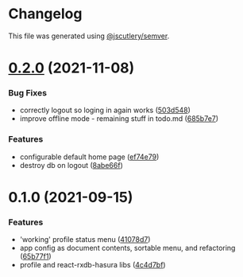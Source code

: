 # Changelog

This file was generated using [@jscutlery/semver](https://github.com/jscutlery/semver).

# [0.2.0](https://github.com/platyplus/platydev/compare/ui-profile@0.1.0...ui-profile@0.2.0) (2021-11-08)


### Bug Fixes

* correctly logout so loging in again works ([503d548](https://github.com/platyplus/platydev/commit/503d548f34821beaaa0c7dbe882368d346c82861))
* improve offline mode - remaining stuff in todo.md ([685b7e7](https://github.com/platyplus/platydev/commit/685b7e7fd7ecb5b0f1353211ab2186bd2ec0129e))


### Features

* configurable default home page ([ef74e79](https://github.com/platyplus/platydev/commit/ef74e79a8e84967c32a371bb1d463ee55043bbb3))
* destroy db on logout ([8abe66f](https://github.com/platyplus/platydev/commit/8abe66f61e688dca373368ba0d19ed554ff9afa0))



# 0.1.0 (2021-09-15)

### Features

- 'working' profile status menu ([41078d7](https://github.com/platyplus/platyplus/commit/41078d79e6d770a814d61b688ef236c75dcf0782))
- app config as document contents, sortable menu, and refactoring ([65b77f1](https://github.com/platyplus/platyplus/commit/65b77f1db86f93df601f8d31d014124dc104833c))
- profile and react-rxdb-hasura libs ([4c4d7bf](https://github.com/platyplus/platyplus/commit/4c4d7bf9656b6d8ed2ef7a1ca4817127365d7caf))
